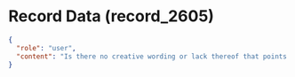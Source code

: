 # Record Data (record_2605)

```json
{
  "role": "user",
  "content": "Is there no creative wording or lack thereof that points to something being substantiated against me? "
}
```
